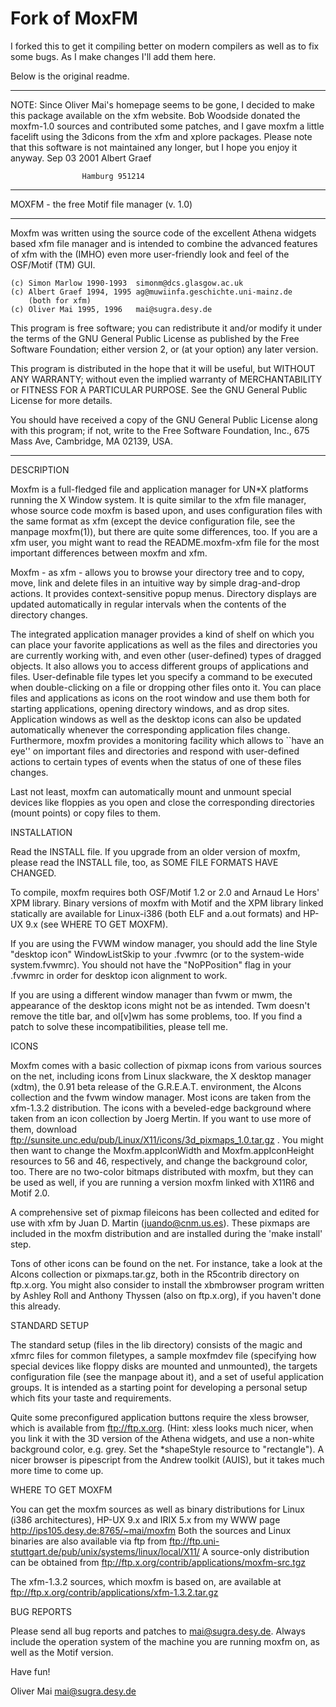 # Fork of MoxFM
I forked this to get it compiling better on modern compilers as well
as to fix some bugs. As I make changes I'll add them here.

Below is the original readme.

---

NOTE: Since Oliver Mai's homepage seems to be gone, I decided to
make this package available on the xfm website. Bob Woodside donated
the moxfm-1.0 sources and contributed some patches, and I gave moxfm
a little facelift using the 3dicons from the xfm and xplore packages.
Please note that this software is not maintained any longer, but I
hope you enjoy it anyway. Sep 03 2001 Albert Graef


					Hamburg 951214
_________________________________________________

MOXFM - the free Motif file manager (v. 1.0)
_________________________________________________


Moxfm was written using the source code of the
excellent Athena widgets based xfm file manager
and is intended to combine the advanced features
of xfm with the (IMHO) even more user-friendly
look and feel of the OSF/Motif (TM) GUI.

	(c) Simon Marlow 1990-1993 	simonm@dcs.glasgow.ac.uk
	(c) Albert Graef 1994, 1995	ag@muwiinfa.geschichte.uni-mainz.de
		(both for xfm)
	(c) Oliver Mai 1995, 1996	mai@sugra.desy.de


This program is free software; you can redistribute it and/or modify
it under the terms of the GNU General Public License as published
by the Free Software Foundation; either version 2, or (at your option) 
any later version.

This program is distributed in the hope that it will be useful,
but WITHOUT ANY WARRANTY; without even the implied warranty of
MERCHANTABILITY or FITNESS FOR A PARTICULAR PURPOSE.  See the 
GNU General Public License for more details.

You should have received a copy of the GNU General Public License
along with this program; if not, write to the Free Software
Foundation, Inc., 675 Mass Ave, Cambridge, MA 02139, USA.

-------------------------------------------------------------------

DESCRIPTION

Moxfm is a full-fledged file and application manager for UN*X
platforms running the X Window system. It is quite similar to
the xfm file manager, whose source code moxfm is based upon,
and uses configuration files with the same format as xfm
(except the device configuration file, see the manpage moxfm(1)),
but there are quite some differences, too. If you are a xfm
user, you might want to read the README.moxfm-xfm file for the
most important differences between moxfm and xfm.

Moxfm - as xfm - allows you to browse your directory tree and to
copy, move, link and delete files in an intuitive way by simple
drag-and-drop actions. It provides context-sensitive popup menus.
Directory displays are updated automatically in regular intervals
when the contents of the directory changes.

The integrated application manager provides a kind of shelf on
which you can place your favorite applications as well as the
files and directories you are currently working with, and even
other (user-defined) types of dragged objects. It also
allows you to access different groups of applications and files.
User-definable file types let you specify a command to be
executed when double-clicking on a file or dropping other files
onto it. You can place files and applications as icons on the root
window and use them both for starting applications, opening
directory windows, and as drop sites. Application windows as well
as the desktop icons can also be updated automatically whenever the
corresponding application files change. Furthermore, moxfm provides
a monitoring facility which allows to ``have an eye'' on important
files and directories and respond with user-defined actions to
certain types of events when the status of one of these files
changes.

Last not least, moxfm can automatically mount and unmount
special devices like floppies as you open and close the
corresponding directories (mount points) or copy files to them.


INSTALLATION

Read the INSTALL file.
If you upgrade from an older version of moxfm, please read the
INSTALL file, too, as SOME FILE FORMATS HAVE CHANGED.

To compile, moxfm requires both OSF/Motif 1.2 or 2.0 and
Arnaud Le Hors' XPM library.
Binary versions of moxfm with Motif and the XPM library linked
statically are available for Linux-i386 (both ELF and a.out formats)
and HP-UX 9.x (see WHERE TO GET MOXFM).

If you are using the FVWM window manager, you should add the line
Style "desktop icon"	WindowListSkip
to your .fvwmrc (or to the system-wide system.fvwmrc).
You should not have the "NoPPosition" flag in your .fvwmrc in
order for desktop icon alignment to work.

If you are using a different window manager than fvwm or mwm,
the appearance of the desktop icons might not be as intended.
Twm doesn't remove the title bar, and ol[v]wm has some
problems, too. If you find a patch to solve these incompatibilities,
please tell me.

ICONS

Moxfm comes with a basic collection of pixmap icons from
various sources on the net, including icons from Linux
slackware, the X desktop manager (xdtm), the 0.91 beta
release of the G.R.E.A.T. environment, the AIcons collection
and the fvwm window manager. Most icons are taken from the
xfm-1.3.2 distribution. The icons with a beveled-edge
background where taken from an icon collection by Joerg
Mertin. If you want to use more of them, download
ftp://sunsite.unc.edu/pub/Linux/X11/icons/3d_pixmaps_1.0.tar.gz .
You might then want to change the Moxfm.appIconWidth and
Moxfm.appIconHeight resources to 56 and 46, respectively,
and change the background color, too.
There are no two-color bitmaps distributed with moxfm, but
they can be used as well, if you are running a version moxfm
linked with X11R6 and Motif 2.0.

A comprehensive set of pixmap fileicons has been collected
and edited for use with xfm by Juan D. Martin (juando@cnm.us.es).
These pixmaps are included in the moxfm distribution and are
installed during the 'make install' step.

Tons of other icons can be found on the net. For instance,
take a look at the AIcons collection or pixmaps.tar.gz, both
in the R5contrib directory on ftp.x.org. You might also consider
to install the xbmbrowser program written by Ashley Roll and
Anthony Thyssen (also on ftp.x.org), if you haven't done
this already.


STANDARD SETUP

The standard setup (files in the lib directory) consists of
the magic and xfmrc files for common filetypes, a sample moxfmdev
file (specifying how special devices like floppy disks are mounted
and unmounted), the targets configuration file (see the manpage
about it), and a set of useful application groups. It is
intended as a starting point for developing a personal setup which
fits your taste and requirements.

Quite some preconfigured application buttons require the xless browser,
which is available from ftp://ftp.x.org.
(Hint: xless looks much nicer, when you link it with the 3D version
of the Athena widgets, and use a non-white background color, e.g.
grey. Set the *shapeStyle resource to "rectangle"). A nicer
browser is pipescript from the Andrew toolkit (AUIS), but it takes
much more time to come up.


WHERE TO GET MOXFM

You can get the moxfm sources as well as binary distributions for
Linux (i386 architectures), HP-UX 9.x and IRIX 5.x from my WWW page
	http://ips105.desy.de:8765/~mai/moxfm
Both the sources and Linux binaries are also available via ftp from
	ftp://ftp.uni-stuttgart.de/pub/unix/systems/linux/local/X11/
A source-only distribution can be obtained from
	ftp://ftp.x.org/contrib/applications/moxfm-src.tgz

The xfm-1.3.2 sources, which moxfm is based on, are available at
ftp://ftp.x.org/contrib/applications/xfm-1.3.2.tar.gz


BUG REPORTS

Please send all bug reports and patches to mai@sugra.desy.de.
Always include the operation system of the machine you are
running moxfm on, as well as the Motif version.

Have fun!

Oliver Mai
mai@sugra.desy.de
